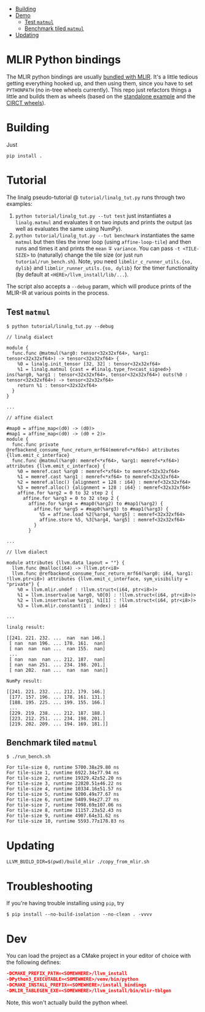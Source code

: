 - [Building](#building)
- [Demo](#demo)
    * [Test `matmul`](#test--matmul-)
    * [Benchmark tiled `matmul`](#benchmark-tiled--matmul-)
- [Updating](#updating)

# MLIR Python bindings

The MLIR python bindings are usually [bundled with MLIR](https://github.com/llvm/llvm-project/blob/main/mlir/docs/Bindings/Python.md).
It's a little tedious getting everything hooked up, and then using them, since you have to set `PYTHONPATH` (no in-tree wheels currently).
This repo just refactors things a little and builds them as wheels (based on the [standalone example](https://github.com/llvm/llvm-project/blob/main/mlir/examples/standalone/README.md) and the [CIRCT wheels](https://github.com/llvm/circt/blob/main/lib/Bindings/Python/setup.py)).

# Building

Just 

```shell
pip install .
```

# Tutorial

The linalg pseudo-tutorial @ `tutorial/linalg_tut.py` runs through two examples:

1. `python tutorial/linalg_tut.py --tut test` just instantiates a `linalg.matmul` and evaluates it on two inputs and prints the output (as well as evaluates the same using NumPy).
2. `python tutorial/linalg_tut.py --tut benchmark` instantiates the same `matmul` but then tiles the inner loop (using `affine-loop-tile`) and then runs and times it and prints the `mean` ∓ `variance`. You can pass `-t <TILE-SIZE>` to (naturally) change the tile size (or just run `tutorial/run_bench.sh`). Note, you need `libmlir_c_runner_utils.{so, dylib}` and `libmlir_runner_utils.{so, dylib}` for the timer functionality (by default at `<HERE>/llvm_install/lib/...`).

The script also accepts a `--debug` param, which will produce prints of the MLIR-IR at various points in the process.


## Test `matmul`

```mlir
$ python tutorial/linalg_tut.py --debug

// linalg dialect

module {
  func.func @matmul(%arg0: tensor<32x32xf64>, %arg1: tensor<32x32xf64>) -> tensor<32x32xf64> {
    %0 = linalg.init_tensor [32, 32] : tensor<32x32xf64>
    %1 = linalg.matmul {cast = #linalg.type_fn<cast_signed>} ins(%arg0, %arg1 : tensor<32x32xf64>, tensor<32x32xf64>) outs(%0 : tensor<32x32xf64>) -> tensor<32x32xf64>
    return %1 : tensor<32x32xf64>
  }
}

...

// affine dialect

#map0 = affine_map<(d0) -> (d0)>
#map1 = affine_map<(d0) -> (d0 + 2)>
module {
  func.func private @refbackend_consume_func_return_mrf64(memref<*xf64>) attributes {llvm.emit_c_interface}
  func.func @matmul(%arg0: memref<*xf64>, %arg1: memref<*xf64>) attributes {llvm.emit_c_interface} {
    %0 = memref.cast %arg0 : memref<*xf64> to memref<32x32xf64>
    %1 = memref.cast %arg1 : memref<*xf64> to memref<32x32xf64>
    %2 = memref.alloc() {alignment = 128 : i64} : memref<32x32xf64>
    %3 = memref.alloc() {alignment = 128 : i64} : memref<32x32xf64>
    affine.for %arg2 = 0 to 32 step 2 {
      affine.for %arg3 = 0 to 32 step 2 {
        affine.for %arg4 = #map0(%arg2) to #map1(%arg2) {
          affine.for %arg5 = #map0(%arg3) to #map1(%arg3) {
            %5 = affine.load %2[%arg4, %arg5] : memref<32x32xf64>
            affine.store %5, %3[%arg4, %arg5] : memref<32x32xf64>
          }
        }

...

// llvm dialect

module attributes {llvm.data_layout = ""} {
  llvm.func @malloc(i64) -> !llvm.ptr<i8>
  llvm.func @refbackend_consume_func_return_mrf64(%arg0: i64, %arg1: !llvm.ptr<i8>) attributes {llvm.emit_c_interface, sym_visibility = "private"} {
    %0 = llvm.mlir.undef : !llvm.struct<(i64, ptr<i8>)>
    %1 = llvm.insertvalue %arg0, %0[0] : !llvm.struct<(i64, ptr<i8>)>
    %2 = llvm.insertvalue %arg1, %1[1] : !llvm.struct<(i64, ptr<i8>)>
    %3 = llvm.mlir.constant(1 : index) : i64
    
...

linalg result:

[[241. 221. 232. ...  nan  nan 146.]
 [ nan  nan 196. ... 178. 161.  nan]
 [ nan  nan  nan ...  nan 155.  nan]
 ...
 [ nan  nan  nan ... 212. 187.  nan]
 [ nan  nan 251. ... 234. 198. 201.]
 [ nan 202.  nan ...  nan  nan  nan]]

NumPy result:

[[241. 221. 232. ... 212. 179. 146.]
 [177. 157. 196. ... 178. 161. 131.]
 [188. 195. 225. ... 199. 155. 166.]
 ...
 [229. 219. 238. ... 212. 187. 188.]
 [223. 212. 251. ... 234. 198. 201.]
 [219. 202. 209. ... 194. 169. 181.]]
```

## Benchmark tiled `matmul`

```shell
$ ./run_bench.sh

For tile-size 0, runtime 5700.38±29.80 ns
For tile-size 1, runtime 6922.34±77.94 ns
For tile-size 2, runtime 19329.42±52.20 ns
For tile-size 3, runtime 22820.51±46.22 ns
For tile-size 4, runtime 10334.16±51.57 ns
For tile-size 5, runtime 9200.49±77.67 ns
For tile-size 6, runtime 5409.94±27.27 ns
For tile-size 7, runtime 7098.69±107.06 ns
For tile-size 8, runtime 11157.23±52.43 ns
For tile-size 9, runtime 4907.64±31.62 ns
For tile-size 10, runtime 5593.77±178.83 ns
```

# Updating

```shell
LLVM_BUILD_DIR=$(pwd)/build_mlir ./copy_from_mlir.sh
```

# Troubleshooting

If you're having trouble installing using `pip`, try

```shell
$ pip install --no-build-isolation --no-clean . -vvvv
```

# Dev

You can load the project as a CMake project in your editor of choice with the following defines:

```cmake
-DCMAKE_PREFIX_PATH=<SOMEWHERE>/llvm_install
-DPython3_EXECUTABLE=<SOMEWHERE>/venv/bin/python
-DCMAKE_INSTALL_PREFIX=<SOMEWHERE>/install_bindings
-DMLIR_TABLEGEN_EXE=<SOMEWHERE>/llvm_install/bin/mlir-tblgen
```

Note, this won't actually build the python wheel.